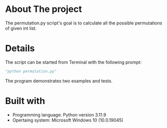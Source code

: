 # About The project
The permutation.py script's goal is to calculate all the possible permutations of given int list.

# Details
The script can be started from Terminal with the following prompt: 
``` python
"python permutation.py"
```
The program demonstrates two examples and tests.

# Built with
- Programming language: Python version 3.11.9
- Opertaing system: Microsoft Windows 10 (10.0.19045)